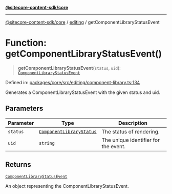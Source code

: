 [**@sitecore-content-sdk/core**](../../README.md)

***

[@sitecore-content-sdk/core](../../README.md) / [editing](../README.md) / getComponentLibraryStatusEvent

# Function: getComponentLibraryStatusEvent()

> **getComponentLibraryStatusEvent**(`status`, `uid`): [`ComponentLibraryStatusEvent`](../interfaces/ComponentLibraryStatusEvent.md)

Defined in: [packages/core/src/editing/component-library.ts:134](https://github.com/Sitecore/xmc-jss-dev/blob/f4a8fa660d68db3c8a3a184bf4bb6c838e2b1802/packages/core/src/editing/component-library.ts#L134)

Generates a ComponentLibraryStatusEvent with the given status and uid.

## Parameters

| Parameter | Type | Description |
| ------ | ------ | ------ |
| `status` | [`ComponentLibraryStatus`](../enumerations/ComponentLibraryStatus.md) | The status of rendering. |
| `uid` | `string` | The unique identifier for the event. |

## Returns

[`ComponentLibraryStatusEvent`](../interfaces/ComponentLibraryStatusEvent.md)

An object representing the ComponentLibraryStatusEvent.
